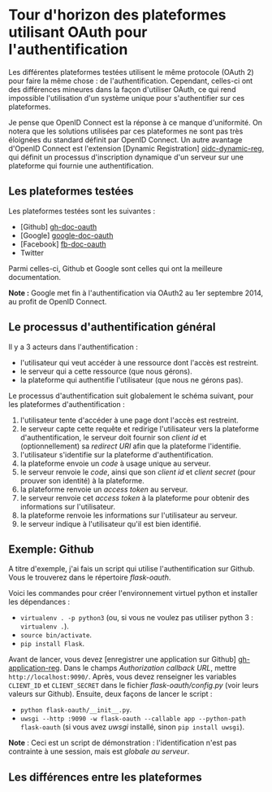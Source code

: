 # Tour d'horizon des plateformes utilisant OAuth pour l'authentification

Les différentes plateformes testées utilisent le même protocole (OAuth 2) pour faire la même chose : de l'authentification. Cependant, celles-ci ont des différences mineures dans la façon d'utiliser OAuth, ce qui rend impossible l'utilisation d'un système unique pour s'authentifier sur ces plateformes.

Je pense que OpenID Connect est la réponse à ce manque d'uniformité. On notera que les solutions utilisées par ces plateformes ne sont pas très éloignées du standard définit par OpenID Connect.
Un autre avantage d'OpenID Connect est l'extension [Dynamic Registration] [oidc-dynamic-reg], qui définit un processus d'inscription dynamique d'un serveur sur une plateforme qui fournie une authentification.


## Les plateformes testées

Les plateformes testées sont les suivantes :

- [Github] [gh-doc-oauth]
- [Google] [google-doc-oauth]
- [Facebook] [fb-doc-oauth]
- Twitter

Parmi celles-ci, Github et Google sont celles qui ont la meilleure documentation.

**Note :** Google met fin à l'authentification via OAuth2 au 1er septembre 2014, au profit de OpenID Connect.


## Le processus d'authentification général

Il y a 3 acteurs dans l'authentification :

- l'utilisateur qui veut accéder à une ressource dont l'accès est restreint.
- le serveur qui a cette ressource (que nous gérons).
- la plateforme qui authentifie l'utilisateur (que nous ne gérons pas).

Le processus d'authentification suit globalement le schéma suivant, pour les plateformes d'authentification :

1. l'utilisateur tente d'accéder à une page dont l'accès est restreint.
2. le serveur capte cette requête et redirige l'utilisateur vers la plateforme d'authentification, le serveur doit fournir son *client id* et (optionnellement) sa *redirect URI* afin que la plateforme l'identifie.
3. l'utilisateur s'identifie sur la plateforme d'authentification.
4. la plateforme envoie un *code* à usage unique au serveur.
5. le serveur renvoie le *code*, ainsi que son *client id* et *client secret* (pour prouver son identité) à la plateforme.
6. la plateforme renvoie un *access token* au serveur.
7. le serveur renvoie cet *access token* à la plateforme pour obtenir des informations sur l'utilisateur.
8. la plateforme renvoie les informations sur l'utilisateur au serveur.
9. le serveur indique à l'utilisateur qu'il est bien identifié.


## Exemple: Github

A titre d'exemple, j'ai fais un script qui utilise l'authentification sur Github. Vous le trouverez dans le répertoire *flask-oauth*.

Voici les commandes pour créer l'environnement virtuel python et installer les dépendances :
- `virtualenv . -p python3` (ou, si vous ne voulez pas utiliser python 3 : `virtualenv .`).
- `source bin/activate`.
- `pip install Flask`.

Avant de lancer, vous devez [enregistrer une application sur Github] [gh-application-reg]. Dans le champs *Authorization callback URL*, mettre `http://localhost:9090/`.
Après, vous devez renseigner les variables `CLIENT_ID` et `CLIENT_SECRET` dans le fichier *flask-oauth/config.py* (voir leurs valeurs sur Github). Ensuite, deux façons de lancer le script :

- `python flask-oauth/__init__.py`.
- `uwsgi --http :9090 -w flask-oauth --callable app --python-path flask-oauth` (si vous avez *uwsgi* installé, sinon `pip install uwsgi`).

**Note** : Ceci est un script de démonstration : l'identification n'est pas contrainte à une session, mais est *globale au serveur*.


## Les différences entre les plateformes



[gh-doc-oauth]: https://developer.github.com/v3/oauth/
[google-doc-oauth]: https://developers.google.com/accounts/docs/OAuth2LoginV1
[fb-doc-oauth]: https://developers.facebook.com/docs/facebook-login/manually-build-a-login-flow/v2.0

[gh-application-reg]: https://github.com/settings/applications/new
[oidc-dynamic-reg]: http://openid.net/specs/openid-connect-registration-1_0.html
